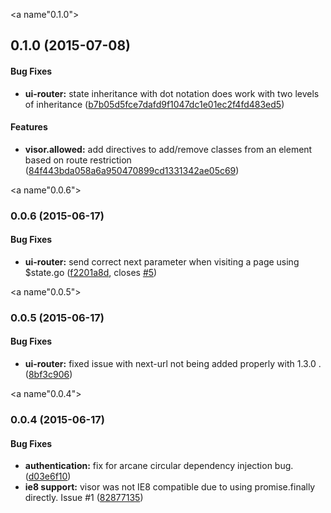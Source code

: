 <a name"0.1.0"></a>
## 0.1.0 (2015-07-08)

#### Bug Fixes

* **ui-router:** state inheritance with dot notation does work with two levels of inheritance ([b7b05d5fce7dafd9f1047dc1e01ec2f4fd483ed5](https://github.com/illniyar/visor/commit/b7b05d5fce7dafd9f1047dc1e01ec2f4fd483ed5))

#### Features
* **visor.allowed:** add directives to add/remove classes from an element based on route restriction ([84f443bda058a6a950470899cd1331342ae05c69](https://github.com/illniyar/visor/commit/84f443bda058a6a950470899cd1331342ae05c69))

<a name"0.0.6"></a>
### 0.0.6 (2015-06-17)


#### Bug Fixes

* **ui-router:** send correct next parameter when visiting a page using $state.go ([f2201a8d](https://github.com/illniyar/visor/commit/f2201a8d), closes [#5](https://github.com/illniyar/visor/issues/5))

<a name"0.0.5"></a>
### 0.0.5 (2015-06-17)


#### Bug Fixes

* **ui-router:** fixed issue with next-url not being added properly with 1.3.0 . ([8bf3c906](https://github.com/illniyar/visor/commit/8bf3c906))



<a name"0.0.4"></a>
### 0.0.4 (2015-06-17)


#### Bug Fixes
* **authentication:** fix for arcane circular dependency injection bug. ([d03e6f10](https://github.com/illniyar/visor/commit/d03e6f10))
* **ie8 support:** visor was not IE8 compatible due to using promise.finally directly. Issue #1 ([82877135](https://github.com/illniyar/visor/commit/82877135))

